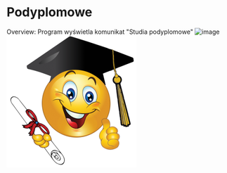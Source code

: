 # Podyplomowe
Overview: 
Program wyświetla komunikat "Studia podyplomowe"
![image](https://user-images.githubusercontent.com/115398094/194756911-0d4e37ac-413f-4748-a9b5-b74344c37096.png)
![img.png](img.png)
